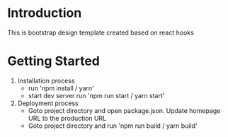 # Introduction

This is bootstrap design template created based on react hooks

# Getting Started

1. Installation process
    - run 'npm install / yarn'
    - start dev server run 'npm run start / yarn start'
2. Deployment process
    - Goto project directory and open package.json. Update homepage URL to the production URL
    - Goto project directory and run 'npm run build / yarn build'
